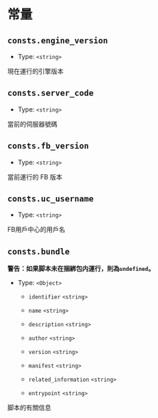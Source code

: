 # 常量

## `consts.engine_version`
* Type: `<string>`

現在運行的引擎版本

## `consts.server_code`
* Type: `<string>`

當前的伺服器號碼

## `consts.fb_version`
* Type: `<string>`

當前運行的 FB 版本

## `consts.uc_username`
* Type: `<string>`

FB用戶中心的用戶名

## `consts.bundle`
**警告：如果脚本未在捆綁包内運行，則為`undefined`。**

* Type: `<Object>`

  * `identifier` `<string>`
  
  * `name` `<string>`
  
  * `description` `<string>`
  
  * `author` `<string>`
  
  * `version` `<string>`
  
  * `manifest` `<string>`
  
  * `related_information` `<string>`
  
  * `entrypoint` `<string>`
  

脚本的有關信息
